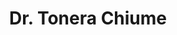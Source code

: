 ---
title: Dr. Tonera Chiume
meta: Registrar Medical Doctor
project: E-learning Coordinator
type: team-member
category: team-member
image: chiume_tonera.png
mail: tonerachiume@gmail.com
---